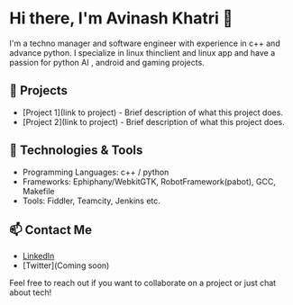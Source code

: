 # Hi there, I'm Avinash Khatri 👋

I'm a techno manager and software engineer with experience in c++ and advance python. I specialize in linux thinclient and linux app and have a passion for python AI , android and gaming projects.

## 🚀 Projects
- [Project 1](link to project) - Brief description of what this project does.
- [Project 2](link to project) - Brief description of what this project does.

## 🔧 Technologies & Tools
- Programming Languages: c++ / python
- Frameworks: Ephiphany/WebkitGTK, RobotFramework(pabot), GCC, Makefile
- Tools: Fiddler, Teamcity, Jenkins etc.

## 📫 Contact Me
- [LinkedIn](https://www.linkedin.com/in/avinash-khatri-4018b235/)
- [Twitter](Coming soon)

Feel free to reach out if you want to collaborate on a project or just chat about tech!

